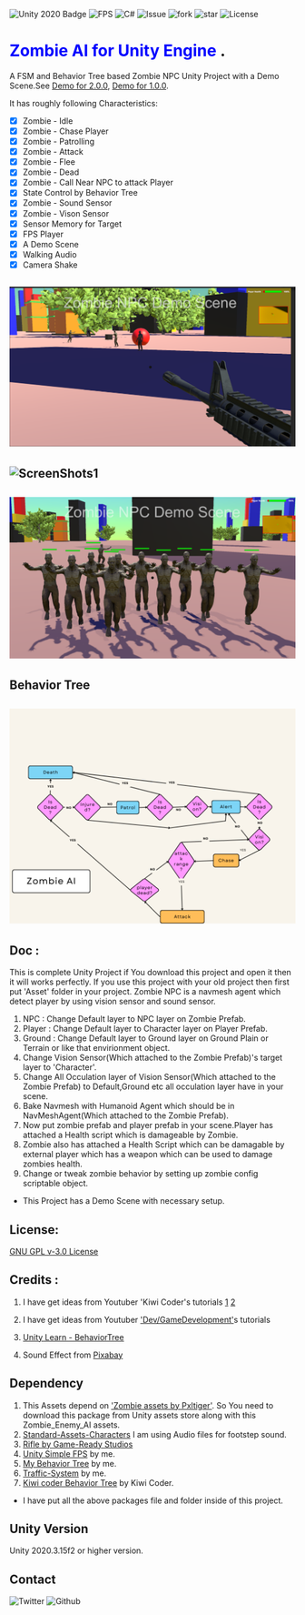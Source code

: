![Unity 2020 Badge](https://img.shields.io/badge/Unity-2020-blue)
![FPS](https://img.shields.io/badge/FPS-for%20Unity-blue)
![C#](https://img.shields.io/badge/C-%23-lightgrey)
![Issue](https://img.shields.io/github/issues/baponkar/zombie-ai)
![fork](https://img.shields.io/github/forks/baponkar/zombie-ai)
![star](https://img.shields.io/github/stars/baponkar/zombie-ai)
![License](https://img.shields.io/github/license/baponkar/zombie-ai)



# <span style="color:blue">Zombie AI for Unity Engine </span>.
A FSM and Behavior Tree based Zombie NPC Unity Project with a Demo Scene.See [Demo for 2.0.0](https://www.youtube.com/watch?v=JxbXT3MU_9M), [Demo for 1.0.0](https://www.youtube.com/watch?v=486w7NuyBWo).

It has roughly following Characteristics:

- [x] Zombie - Idle
- [x] Zombie - Chase Player
- [x] Zombie - Patrolling
- [x] Zombie - Attack
- [x] Zombie - Flee
- [x] Zombie - Dead
- [x] Zombie - Call Near NPC to attack Player
- [x] State Control by Behavior Tree
- [x] Zombie - Sound Sensor
- [x] Zombie - Vison Sensor
- [x] Sensor Memory for Target
- [x] FPS Player
- [x] A Demo Scene
- [x] Walking Audio 
- [x] Camera Shake

## ![ScreenShots0](ScreenShots/screenshot_with_weapon.png)
## ![ScreenShots1](ScreenShots/Screenshot1.png)
## ![ScreenShots1](ScreenShots/screenshot_with_multiple_zombie.png)

## Behavior Tree
## ![ScreenShots of behavior tree](ScreenShots/Zombie_behavior_tree.png)


## Doc :
This is complete Unity Project if You download this project and open it then it will works perfectly.
If you use this project with your old project then first put 'Asset' folder in your project.
Zombie NPC is a navmesh agent which detect player by using vision sensor and sound sensor.

1. NPC  : Change Default layer to NPC layer on Zombie Prefab.
2. Player : Change Default layer to Character layer on Player Prefab.
3. Ground : Change Default layer to Ground layer on Ground Plain or Terrain or like that envirionment object.
4. Change Vision Sensor(Which attached to the Zombie Prefab)'s target layer to 'Character'.
5. Change All Occulation layer of Vision Sensor(Which attached to the Zombie Prefab) to Default,Ground etc all occulation layer have in your scene.
6. Bake Navmesh with Humanoid Agent which should be in NavMeshAgent(Which attached to the Zombie Prefab).
7. Now put zombie prefab and player prefab in your scene.Player has attached a Health script which is damageable by Zombie.
8. Zombie also has attached a Health Script which can be damagable by external player which has a weapon which can be used to damage zombies health.
9. Change or tweak zombie behavior by setting up zombie config scriptable object.

* This Project has a Demo Scene with necessary setup.
## License:
[GNU GPL v-3.0 License](LICENSE.md)

## Credits :
1. I have get ideas from  Youtuber 'Kiwi Coder's  tutorials
   [1](https://www.youtube.com/watch?v=znZXmmyBF-o&t=629s)
   [2](https://www.youtube.com/watch?v=1H9jrKyWKs0)

3. I have get ideas from  Youtuber ['Dev/GameDevelopment'](https://www.youtube.com/watch?v=UjkSFoLxesw&t=7s)s  tutorials

4. [Unity Learn - BehaviorTree](https://learn.unity.com/tutorial/introducing-behaviour-trees?uv=2020.2&projectId=60645258edbc2a001f5585aa)   
   
5. Sound Effect from <a href="https://pixabay.com/sound-effects/?utm_source=link-attribution&amp;utm_medium=referral&amp;utm_campaign=music&amp;utm_content=6419">Pixabay</a>

## Dependency
1. This Assets depend on ['Zombie assets by Pxltiger'](https://assetstore.unity.com/packages/3d/characters/humanoids/zombie-30232).
So You need to download this package from Unity assets store along with this Zombie_Enemy_AI assets.
2. [Standard-Assets-Characters](https://github.com/Unity-Technologies/Standard-Assets-Characters)
I am using Audio files for footstep sound.
3. [Rifle by Game-Ready Studios](https://assetstore.unity.com/packages/3d/props/guns/rifle-25668)
4. [Unity Simple FPS](https://github.com/baponkar/Unity-Simple-FPS) by me.
5. [My Behavior Tree](https://github.com/baponkar/My-Behavior-Tree) by me.
6. [Traffic-System](https://github.com/baponkar/Traffic-System-in-Unity) by me.
7. [Kiwi coder Behavior Tree](https://thekiwicoder.com/behaviour-tree-editor/) by Kiwi Coder.

* I have put all the above packages file and folder inside of this project.
## Unity Version
Unity 2020.3.15f2 or higher version.

## Contact
![Twitter](https://img.shields.io/twitter/follow/kar_bapon?style=social)
![Github](https://img.shields.io/github/followers/baponkar?style=social)
